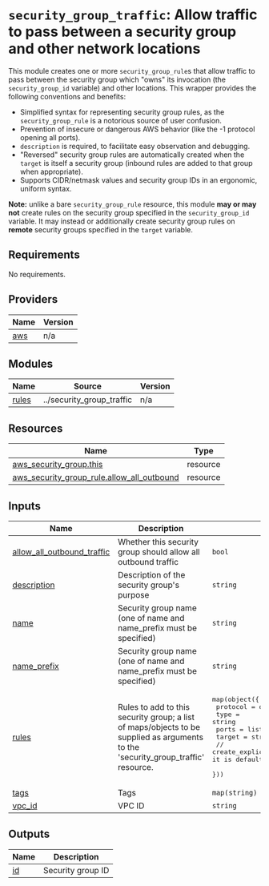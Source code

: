 # `security_group_traffic`: Allow traffic to pass between a security group and other network locations

This module creates one or more `security_group_rule`s that allow traffic to pass between the security group which
"owns" its invocation (the `security_group_id` variable) and other locations. This wrapper provides the following
conventions and benefits:

- Simplified syntax for representing security group rules, as the `security_group_rule` is a notorious source of user confusion.
- Prevention of insecure or dangerous AWS behavior (like the -1 protocol opening all ports).
- `description` is required, to facilitate easy observation and debugging.
- "Reversed" security group rules are automatically created when the `target` is itself a security group (inbound rules
are added to that group when appropriate).
- Supports CIDR/netmask values and security group IDs in an ergonomic, uniform syntax.

**Note:** unlike a bare `security_group_rule` resource, this module **may or may not** create rules on the security
group specified in the `security_group_id` variable. It may instead or additionally create security group rules on
**remote** security groups specified in the `target` variable.
<!-- BEGIN_TF_DOCS -->
## Requirements

No requirements.

## Providers

| Name | Version |
|------|---------|
| <a name="provider_aws"></a> [aws](#provider\_aws) | n/a |

## Modules

| Name | Source | Version |
|------|--------|---------|
| <a name="module_rules"></a> [rules](#module\_rules) | ../security_group_traffic | n/a |

## Resources

| Name | Type |
|------|------|
| [aws_security_group.this](https://registry.terraform.io/providers/hashicorp/aws/latest/docs/resources/security_group) | resource |
| [aws_security_group_rule.allow_all_outbound](https://registry.terraform.io/providers/hashicorp/aws/latest/docs/resources/security_group_rule) | resource |

## Inputs

| Name | Description | Type | Default | Required |
|------|-------------|------|---------|:--------:|
| <a name="input_allow_all_outbound_traffic"></a> [allow\_all\_outbound\_traffic](#input\_allow\_all\_outbound\_traffic) | Whether this security group should allow all outbound traffic | `bool` | `false` | no |
| <a name="input_description"></a> [description](#input\_description) | Description of the security group's purpose | `string` | `null` | no |
| <a name="input_name"></a> [name](#input\_name) | Security group name (one of name and name\_prefix must be specified) | `string` | `null` | no |
| <a name="input_name_prefix"></a> [name\_prefix](#input\_name\_prefix) | Security group name (one of name and name\_prefix must be specified) | `string` | `null` | no |
| <a name="input_rules"></a> [rules](#input\_rules) | Rules to add to this security group; a list of maps/objects to be supplied as arguments to the 'security\_group\_traffic' resource. | <pre>map(object({<br/>    protocol = optional(string)<br/>    type     = string<br/>    ports    = list(number)<br/>    target   = string<br/>    // create_explicit_egress_to_target_security_group intentionally omitted; it is defaulted based on 'allow_all_outbound_traffic'.<br/>  }))</pre> | `{}` | no |
| <a name="input_tags"></a> [tags](#input\_tags) | Tags | `map(string)` | `{}` | no |
| <a name="input_vpc_id"></a> [vpc\_id](#input\_vpc\_id) | VPC ID | `string` | n/a | yes |

## Outputs

| Name | Description |
|------|-------------|
| <a name="output_id"></a> [id](#output\_id) | Security group ID |
<!-- END_TF_DOCS -->